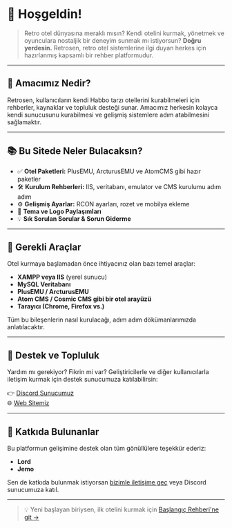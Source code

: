 # 👋 Hoşgeldin!

> Retro otel dünyasına meraklı mısın? Kendi otelini kurmak, yönetmek ve oyunculara nostaljik bir deneyim sunmak mı istiyorsun?
> **Doğru yerdesin.** Retrosen, retro otel sistemlerine ilgi duyan herkes için hazırlanmış kapsamlı bir rehber platformudur.

---

## 🧭 Amacımız Nedir?

Retrosen, kullanıcıların kendi Habbo tarzı otellerini kurabilmeleri için rehberler, kaynaklar ve topluluk desteği sunar. 
Amacımız herkesin kolayca kendi sunucusunu kurabilmesi ve gelişmiş sistemlere adım atabilmesini sağlamaktır.

---

## 📚 Bu Sitede Neler Bulacaksın?

- ✅ **Otel Paketleri:** PlusEMU, ArcturusEMU ve AtomCMS gibi hazır paketler
- 🛠️ **Kurulum Rehberleri:** IIS, veritabanı, emulator ve CMS kurulumu adım adım
- ⚙️ **Gelişmiş Ayarlar:** RCON ayarları, rozet ve mobilya ekleme
- 🎨 **Tema ve Logo Paylaşımları**
- 💡 **Sık Sorulan Sorular & Sorun Giderme**

---

## 🧰 Gerekli Araçlar

Otel kurmaya başlamadan önce ihtiyacınız olan bazı temel araçlar:

- **XAMPP veya IIS** (yerel sunucu)
- **MySQL Veritabanı**
- **PlusEMU / ArcturusEMU**
- **Atom CMS / Cosmic CMS gibi bir otel arayüzü**
- **Tarayıcı (Chrome, Firefox vs.)**

Tüm bu bileşenlerin nasıl kurulacağı, adım adım dökümanlarımızda anlatılacaktır.

---

## 💬 Destek ve Topluluk

Yardım mı gerekiyor? Fikrin mi var? Geliştiricilerle ve diğer kullanıcılarla iletişim kurmak için destek sunucumuza katılabilirsin:

👉 [Discord Sunucumuz](https://discord.gg/YgeZNjc2ef)  
🌐 [Web Sitemiz](https://www.retrosen.biz)

---

## 🙌 Katkıda Bulunanlar

Bu platformun gelişimine destek olan tüm gönüllülere teşekkür ederiz:

- **Lord**
- **Jemo**

Sen de katkıda bulunmak istiyorsan [bizimle iletişime geç](mailto:bizretrosen@gmail.com) veya Discord sunucumuza katıl.

---

> 💡 Yeni başlayan biriysen, ilk otelini kurmak için [Başlangıç Rehberi'ne git →](./baslangic.md)

